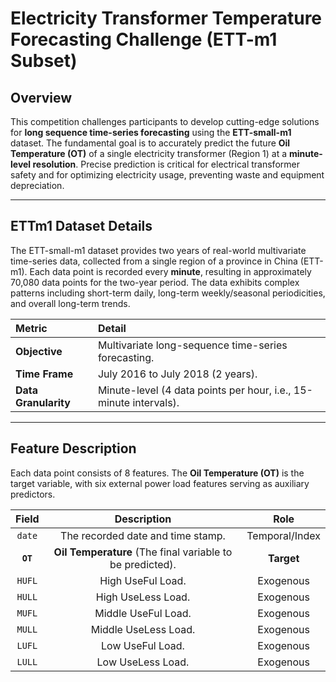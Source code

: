# Electricity Transformer Temperature Forecasting Challenge (ETT-m1 Subset)

## Overview
This competition challenges participants to develop cutting-edge solutions for **long sequence time-series forecasting** using the **ETT-small-m1** dataset. The fundamental goal is to accurately predict the future **Oil Temperature (OT)** of a single electricity transformer (Region 1) at a **minute-level resolution**. Precise prediction is critical for electrical transformer safety and for optimizing electricity usage, preventing waste and equipment depreciation.

---

## ETTm1 Dataset Details
The ETT-small-m1 dataset provides two years of real-world multivariate time-series data, collected from a single region of a province in China (ETT-m1). Each data point is recorded every **minute**, resulting in approximately 70,080 data points for the two-year period. The data exhibits complex patterns including short-term daily, long-term weekly/seasonal periodicities, and overall long-term trends.

| Metric | Detail |
| :--- | :--- |
| **Objective** | Multivariate long-sequence time-series forecasting. |
| **Time Frame** | July 2016 to July 2018 (2 years). |
| **Data Granularity** | Minute-level (4 data points per hour, i.e., 15-minute intervals). |

---

## Feature Description
Each data point consists of 8 features. The **Oil Temperature (OT)** is the target variable, with six external power load features serving as auxiliary predictors.

| Field | Description | Role |
| :----: | :----: | :----: |
| `date` | The recorded date and time stamp. | Temporal/Index |
| **`OT`** | **Oil Temperature** (The final variable to be predicted). | **Target** |
| `HUFL` | High UseFul Load. | Exogenous |
| `HULL` | High UseLess Load. | Exogenous |
| `MUFL` | Middle UseFul Load. | Exogenous |
| `MULL` | Middle UseLess Load. | Exogenous |
| `LUFL` | Low UseFul Load. | Exogenous |
| `LULL` | Low UseLess Load. | Exogenous |
